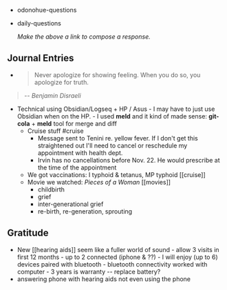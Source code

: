 - odonohue-questions
- daily-questions
  
  *Make the above a link to compose a response.*
## Journal Entries
- > Never apologize for showing feeling. When you do so, you apologize for truth.
> -- <cite>Benjamin Disraeli</cite>

- Technical using Obsidian/Logseq + HP / Asus
		- I may have to just use Obsidian when on the HP.
		- I used **meld** and it kind of made sense: **git-cola** + **meld** tool for merge and diff
	- Cruise stuff #cruise
		- Message sent to Tenini re. yellow fever. If I don't get this straightened out I'll need to cancel or reschedule my appointment with health dept.
		- Irvin has no cancellations before Nov. 22. He would prescribe at the time of the appointment
	- We got vaccinations: I typhoid & tetanus, MP typhoid [[cruise]]
	- Movie we watched: *Pieces of a Woman* [[movies]]
		- childbirth
		- grief
		- inter-generational grief
		- re-birth, re-generation, sprouting
## Gratitude
- New [[hearing aids]] seem like a fuller world of sound
		- allow 3 visits in first 12 months
		- up to 2 connected (iphone & ??)
		- I will enjoy (up to 6) devices paired with bluetooth
		- bluetooth connectivity worked with computer
		- 3 years is warranty -- replace battery?
- answering phone with hearing aids not even using the phone